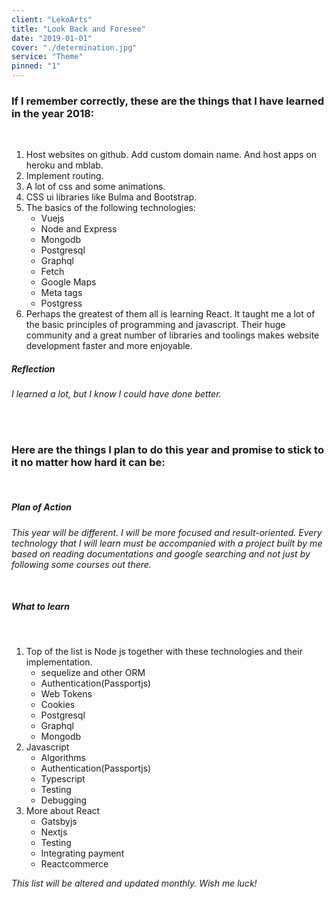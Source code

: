 ```yaml
---
client: "LekoArts"
title: "Look Back and Foresee"
date: "2019-01-01"
cover: "./determination.jpg"
service: "Theme"
pinned: "1"
---
```


### If I remember correctly, these are the things that I have learned in the year 2018:

<br>

1. Host websites on github. Add custom domain name. And host apps on heroku and mblab.
2. Implement routing.
3. A lot of css and some animations.
4. CSS ui libraries like Bulma and Bootstrap.
5. The basics of the following technologies:
    * Vuejs
    * Node and Express
    * Mongodb
    * Postgresql
    * Graphql
    * Fetch
    * Google Maps
    * Meta tags
    * Postgress
6. Perhaps the greatest of them all is learning React. It taught me a lot of the basic principles of programming and javascript. Their huge community and a great number of libraries and toolings makes website development faster and more enjoyable.

##### Reflection
*I learned a lot, but I know I could have done better.*

<br>
<br>

### Here are the things I plan to do this year and promise to stick to it no matter how hard it can be:

<br/>

##### Plan of Action
*This year will be different. I will be more focused and result-oriented. Every technology that I will learn must be accompanied with a project built by me based on reading documentations and google searching and not just by following some courses out there.*

<br/>


##### What to learn

<br/>

1. Top of the list is Node js together with these technologies and their implementation.
    * sequelize and other ORM
    * Authentication(Passportjs)
    * Web Tokens
    * Cookies
    * Postgresql
    * Graphql
    * Mongodb
2. Javascript
    * Algorithms
    * Authentication(Passportjs)
    * Typescript
    * Testing
    * Debugging
3. More about React
    * Gatsbyjs
    * Nextjs
    * Testing
    * Integrating payment
    * Reactcommerce
    
*This list will be altered and updated monthly. Wish me luck!*
